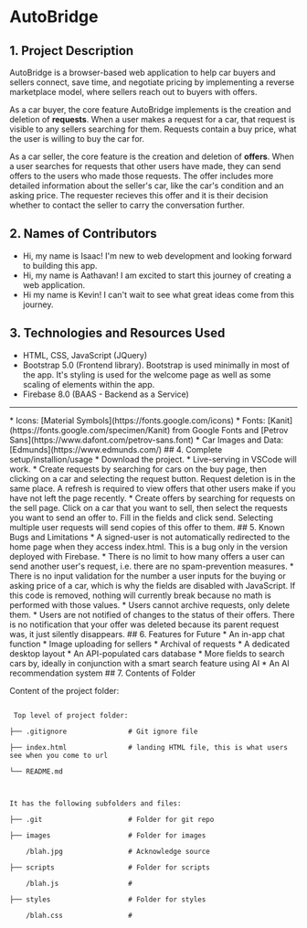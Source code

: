 # AutoBridge
## 1. Project Description
AutoBridge is a browser-based web application to help car buyers and sellers connect, save time, and negotiate pricing by implementing a reverse marketplace model, where sellers reach out to buyers with offers.

As a car buyer, the core feature AutoBridge implements is the creation and deletion of **requests**. When a user makes a request for a car, that request is visible to any sellers searching for them. Requests contain a buy price, what the user is willing to buy the car for.

As a car seller, the core feature is the creation and deletion of **offers**. When a user searches for requests that other users have made, they can send offers to the users who made those requests. The offer includes more detailed information about the seller's car, like the car's condition and an asking price. The requester recieves this offer and it is their decision whether to contact the seller to carry the conversation further.
## 2. Names of Contributors
* Hi, my name is Isaac! I'm new to web development and looking forward to building this app.
* Hi, my name is Aathavan! I am excited to start this journey of creating a web application.
* Hi my name is Kevin! I can't wait to see what great ideas come from this journey.
## 3. Technologies and Resources Used
* HTML, CSS, JavaScript (JQuery)
* Bootstrap 5.0 (Frontend library). Bootstrap is used minimally in most of the app. It's styling is used for the welcome page as well as some scaling of elements within the app.
* Firebase 8.0 (BAAS - Backend as a Service)
<hr>
* Icons: [Material Symbols](https://fonts.google.com/icons)
* Fonts: [Kanit](https://fonts.google.com/specimen/Kanit) from Google Fonts and [Petrov Sans](https://www.dafont.com/petrov-sans.font)
* Car Images and Data: [Edmunds](https://www.edmunds.com/)
## 4. Complete setup/installion/usage
* Download the project.
* Live-serving in VSCode will work.
* Create requests by searching for cars on the buy page, then clicking on a car and selecting the request button. Request deletion is in the same place. A refresh is required to view offers that other users make if you have not left the page recently.
* Create offers by searching for requests on the sell page. Click on a car that you want to sell, then select the requests you want to send an offer to. Fill in the fields and click send. Selecting multiple user requests will send copies of this offer to them.
## 5. Known Bugs and Limitations
* A signed-user is not automatically redirected to the home page when they access index.html. This is a bug only in the version deployed with Firebase.
* There is no limit to how many offers a user can send another user's request, i.e. there are no spam-prevention measures.
* There is no input validation for the number a user inputs for the buying or asking price of a car, which is why the fields are disabled with JavaScript. If this code is removed, nothing will currently break because no math is performed with those values.
* Users cannot archive requests, only delete them.
* Users are not notified of changes to the status of their offers. There is no notification that your offer was deleted because its parent request was, it just silently disappears.
## 6. Features for Future
* An in-app chat function
* Image uploading for sellers
* Archival of requests
* A dedicated desktop layout
* An API-populated cars database
* More fields to search cars by, ideally in conjunction with a smart search feature using AI
* An AI recommendation system
## 7. Contents of Folder

Content of the project folder:

```

 Top level of project folder:

├── .gitignore               # Git ignore file

├── index.html               # landing HTML file, this is what users see when you come to url

└── README.md

  

It has the following subfolders and files:

├── .git                     # Folder for git repo

├── images                   # Folder for images

    /blah.jpg                # Acknowledge source

├── scripts                  # Folder for scripts

    /blah.js                 #

├── styles                   # Folder for styles

    /blah.css                #

  
  
  

```


